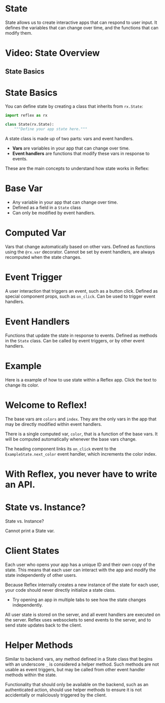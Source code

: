# State

State allows us to create interactive apps that can respond to user input. It defines the variables that can change over time, and the functions that can modify them.

<div class="css-10ddbmu" data-orientation="vertical" data-variant="classic">
<div class="AccordionItem css-tzz23y" data-orientation="vertical" data-state="closed"></div>
</div>

# Video: State Overview

## State Basics

# State Basics

You can define state by creating a class that inherits from `rx.State`:

```python
import reflex as rx

class State(rx.State):
    """Define your app state here."""
```

A state class is made up of two parts: vars and event handlers.

- **Vars** are variables in your app that can change over time.
- **Event handlers** are functions that modify these vars in response to events.

These are the main concepts to understand how state works in Reflex:

<div class="rt-Grid rt-r-gtc-2 rt-r-gap-2 css-9tf9ac">
  <div class="rt-Flex rt-r-fd-column rt-r-ai-start rt-r-gap-3 rx-Stack css-7r3j43"></div>
</div>

# Base Var
- Any variable in your app that can change over time.
- Defined as a field in a `State` class
- Can only be modified by event handlers.

<div class="rt-Flex rt-r-fd-column rt-r-ai-start rt-r-gap-3 rx-Stack css-7r3j43"></div>

# Computed Var
Vars that change automatically based on other vars.
Defined as functions using the `@rx.var` decorator.
Cannot be set by event handlers, are always recomputed when the state changes.

# Event Trigger
A user interaction that triggers an event, such as a button click.
Defined as special component props, such as `on_click`.
Can be used to trigger event handlers.

# Event Handlers

Functions that update the state in response to events.
Defined as methods in the `State` class.
Can be called by event triggers, or by other event handlers.

# Example

Here is a example of how to use state within a Reflex app.
Click the text to change its color.

<div class="rt-Box py-4 gap-4 flex flex-col w-full">
<div class="rt-Box flex flex-col p-6 rounded-xl overflow-x-auto border border-slate-4 bg-slate-2 items-center justify-center w-full"></div>
</div>

# Welcome to Reflex!

The base vars are `colors` and `index`. They are the only vars in the app that may be directly modified within event handlers.

There is a single computed var, `color`, that is a function of the base vars. It will be computed automatically whenever the base vars change.

The heading component links its `on_click` event to the `ExampleState.next_color` event handler, which increments the color index.

# With Reflex, you never have to write an API.

# State vs. Instance?

State vs. Instance?

Cannot print a State var.

# Client States

Each user who opens your app has a unique ID and their own copy of the state.
This means that each user can interact with the app and modify the state
independently of other users.

Because Reflex internally creates a new instance of the state for each user, your code should
never directly initialize a state class.

- Try opening an app in multiple tabs to see how the state changes independently.

All user state is stored on the server, and all event handlers are executed on
the server. Reflex uses websockets to send events to the server, and to send
state updates back to the client.

# Helper Methods

Similar to backend vars, any method defined in a State class that begins with an underscore `_` is considered a helper method. Such methods are not usable as event triggers, but may be called from other event handler methods within the state.

Functionality that should only be available on the backend, such as an authenticated action, should use helper methods to ensure it is not accidentally or maliciously triggered by the client.